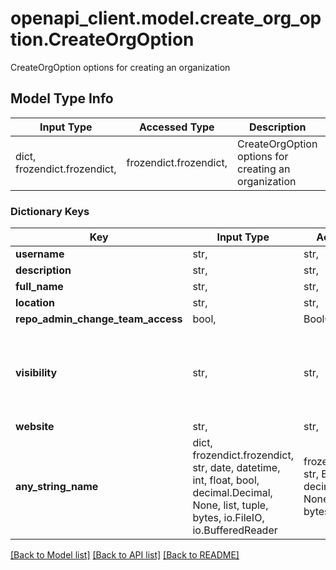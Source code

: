 # openapi_client.model.create_org_option.CreateOrgOption

CreateOrgOption options for creating an organization

## Model Type Info
Input Type | Accessed Type | Description | Notes
------------ | ------------- | ------------- | -------------
dict, frozendict.frozendict,  | frozendict.frozendict,  | CreateOrgOption options for creating an organization | 

### Dictionary Keys
Key | Input Type | Accessed Type | Description | Notes
------------ | ------------- | ------------- | ------------- | -------------
**username** | str,  | str,  |  | 
**description** | str,  | str,  |  | [optional] 
**full_name** | str,  | str,  |  | [optional] 
**location** | str,  | str,  |  | [optional] 
**repo_admin_change_team_access** | bool,  | BoolClass,  |  | [optional] 
**visibility** | str,  | str,  | possible values are &#x60;public&#x60; (default), &#x60;limited&#x60; or &#x60;private&#x60; | [optional] must be one of ["public", "limited", "private", ] 
**website** | str,  | str,  |  | [optional] 
**any_string_name** | dict, frozendict.frozendict, str, date, datetime, int, float, bool, decimal.Decimal, None, list, tuple, bytes, io.FileIO, io.BufferedReader | frozendict.frozendict, str, BoolClass, decimal.Decimal, NoneClass, tuple, bytes, FileIO | any string name can be used but the value must be the correct type | [optional]

[[Back to Model list]](../../README.md#documentation-for-models) [[Back to API list]](../../README.md#documentation-for-api-endpoints) [[Back to README]](../../README.md)

